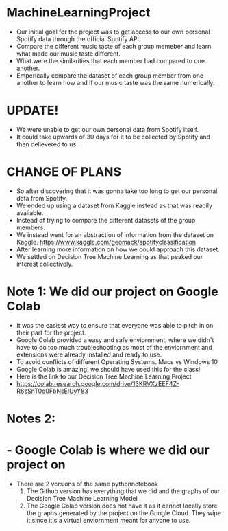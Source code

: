 # MachineLearningProject

- Our initial goal for the project was to get access to our own personal Spotify data through the official Spotify API.
- Compare the different music taste of each group memeber and learn what made our music taste different.
- What were the similarities that each member had compared to one another.
- Emperically compare the dataset of each group member from one another to learn how and if our music taste was the same numerically.

# UPDATE!
- We were unable to get our own personal data from Spotify itself.
- It could take upwards of 30 days for it to be collected by Spotify and then delievered to us.

# CHANGE OF PLANS 
- So after discovering that it was gonna take too long to get our personal data from Spotify.
- We ended up using a dataset from Kaggle instead as that was readily avaliable.
- Instead of trying to compare the different datasets of the group members. 
- We instead went for an abstraction of information from the dataset on Kaggle.
https://www.kaggle.com/geomack/spotifyclassification
- After learning more information on how we could approach this dataset. 
- We settled on Decision Tree Machine Learning as that peaked our interest collectively.

# Note 1: We did our project on Google Colab
- It was the easiest way to ensure that everyone was able to pitch in on their part for the project.
- Google Colab provided a easy and safe enviornment, where we didn't have to do too much troubleshooting as most of the enviornment and extensions were already installed and ready to use.
- To avoid conflicts of different Operating Systems. Macs vs Windows 10
- Google Colab is amazing! we should have used this for the class!
- Here is the link to our Decision Tree Machine Learning Project
- https://colab.research.google.com/drive/13KRVXzEEF4Z-R6sSnT0o0FbNsElUyY83

# Notes 2:
# - Google Colab is where we did our project on
- There are 2 versions of the same pythonnotebook
  1) The Github version has everything that we did and the graphs of our Decision Tree Machine Learning Model
  2) The Google Colab version does not have it as it cannot locally store the graphs generated by the project on the Google Cloud. They wipe it since it's a virtual enviornment meant for anyone to use.
